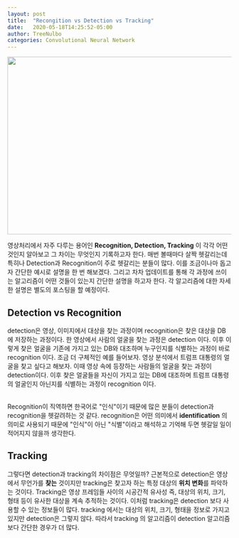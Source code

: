 ```yaml
---
layout: post
title:  "Recongition vs Detection vs Tracking"
date:   2020-05-18T14:25:52-05:00
author: TreeNulbo
categories: Convolutional Neural Network
---
```


<div align="center">
  <img src="https://user-images.githubusercontent.com/38775259/84569441-8c28d100-adc1-11ea-84da-27ef0ee4a9b7.jpg" width="600", height="400"></img>
</div>

영상처리에서 자주 다루는 용어인 **Recognition, Detection, Tracking** 이 각각 어떤 것인지 알아보고
그 차이는 무엇인지 기록하고자 한다. 매번 볼때마다 살짝 헷갈리는데 특히나 Detection과 Recognition이 주로 헷갈리는 분들이 많다.
이를 조금이나마 돕고자 간단한 예시로 설명을 한 번 해보겠다. 
그리고 차차 업데이트를 통해 각 과정에 쓰이는 알고리즘이 어떤 것들이 있는지 간단한
설명을 하고자 한다. 각 알고리즘에 대한 자세한 설명은 별도의 포스팅을 할 예정이다. 

## Detection vs Recognition
detection은 영상, 이미지에서 대상을 찾는 과정이며 recognition은 찾은 대상을 DB에 저장하는 과정이다.
한 영상에서 사람의 얼굴을 찾는 과정은 detection 이다. 이후 이렇게 찾은 얼굴을 기존에 가지고 있는
DB와 대조하며 누구인지를 식별하는 과정이 바로 recognition 이다.
조금 더 구체적인 예를 들어보자. 영상 분석에서 트럼프 대통령의 얼굴을 찾고 싶다고 해보자. 이때 영상 속에
등장하는 사람들의 얼굴을 찾는 과정이 detection이다. 이후 찾은 얼굴들을 자신이 가지고 있는 DB에 대조하며
트럼프 대통령의 얼굴인지 아닌지를 식별하는 과정이 recognition 이다. <br><br>

Recognition이 직역하면 한국어로 "인식"이기 때문에 많은 분들이 detection과 recognition을 헷갈려하는 것 같다. 
recognition은 어떤 의미에서 **identification** 의 의미로 사용되기 때문에 "인식"이 아닌 "식별"이라고 해석하고
기억해 두면 헷갈일 일이 적어지지 않을까 생각한다.

## Tracking
그렇다면 detection과 tracking의 차이점은 무엇일까? 근본적으로 detection은 영상에서 무언가를 **찾는** 것이지만 tracking은
찾고자 하는 특정 대상의 **위치 변화**를 파악하는 것이다. Tracking은 영상 프레임들 사이의 시공간적 유사성 즉, 대상의 위치, 크기, 형태 등이 유사한 대상을 계속 추적하는 것이다. 이처럼 tracking은 detection 보다 사용할 수 있는 정보들이 많다. tracking 에서는
대상의 위치, 크기, 형태을 정보로 가지고 있지만 detection은 그렇지 않다. 따라서 tracking 의 알고리즘이 detection 알고리즘 보다
간단한 경우가 더 많다. 
